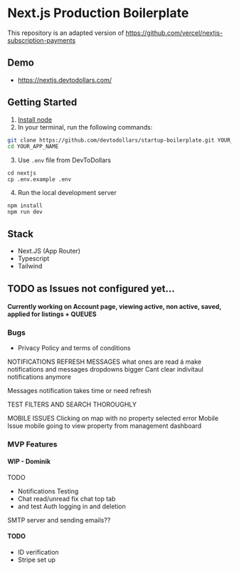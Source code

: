 # Next.js Production Boilerplate

This repository is an adapted version of https://github.com/vercel/nextjs-subscription-payments 

## Demo

- https://nextjs.devtodollars.com/

## Getting Started

1. [Install node](https://nodejs.org/en/download)
2. In your terminal, run the following commands:

```bash
git clone https://github.com/devtodollars/startup-boilerplate.git YOUR_APP_NAME
cd YOUR_APP_NAME
```
3. Use `.env` file from DevToDollars
```
cd nextjs
cp .env.example .env
```
4. Run the local development server
```
npm install
npm run dev
```

## Stack

- Next.JS (App Router)
- Typescript
- Tailwind


## TODO as Issues not configured yet...

#### Currently working on  Account page, viewing active, non active, saved, applied for listings + QUEUES

### Bugs

* Privacy Policy and terms of conditions

NOTIFICATIONS REFRESH
MESSAGES what ones are read á
make notifications and messages dropdowns bigger
Cant clear indivitaul notifications anymore

Messages notification takes time or need refresh

TEST FILTERS AND SEARCH THOROUGHLY

MOBILE ISSUES 
Clicking on map with no property selected error Mobile Issue
mobile going to view property from management dashboard



### MVP Features

#### WIP - Dominik

TODO

- Notifications Testing
- Chat read/unread fix chat top tab
- and test Auth logging in and deletion

SMTP server and sending emails??

#### TODO
* ID verification
* Stripe set up 



